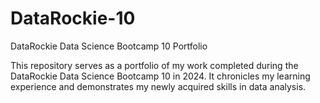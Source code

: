 # DataRockie-10
DataRockie Data Science Bootcamp 10 Portfolio

This repository serves as a portfolio of my work completed during the DataRockie Data Science Bootcamp 10 in 2024. It chronicles my learning experience and demonstrates my newly acquired skills in data analysis.
